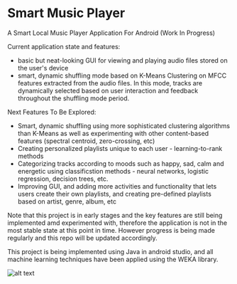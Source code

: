 # Smart Music Player

A Smart Local Music Player Application For Android (Work In Progress)

Current application state and features:
- basic but neat-looking GUI for viewing and playing audio files stored on the user's device
- smart, dynamic shuffling mode based on K-Means Clustering on MFCC features extracted from the audio files. In this mode, tracks are dynamically selected based on user interaction and feedback throughout the shuffling mode period.

Next Features To Be Explored:
- Smart, dynamic shuffling using more sophisticated clustering algorithms than K-Means as well as experimenting with other content-based features (spectral centroid, zero-crossing, etc)
- Creating personalized playlists unique to each user - learning-to-rank methods
- Categorizing tracks according to moods such as happy, sad, calm and energetic using classificstion methods - neural networks, logistic regression, decision trees, etc.
- Improving GUI, and adding more activities and functionality that lets users create their own playlists, and creating pre-defined playlists based on artist, genre, album, etc 

Note that this project is in early stages and the key features are still being implemented amd experimented with, therefore the application is not in the most stable state at this point in time. However progress is being made regularly and this repo will be updated accordingly.

This project is being implemented using Java in android studio, and all machine learning techniques have been applied using the WEKA library.

![alt text](https://github.com/ZaeemAsvat/musicplayer/blob/master/image.jpg?raw=true)
